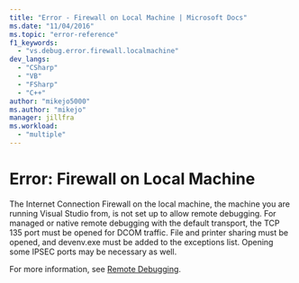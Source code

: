 ```yaml
---
title: "Error - Firewall on Local Machine | Microsoft Docs"
ms.date: "11/04/2016"
ms.topic: "error-reference"
f1_keywords:
  - "vs.debug.error.firewall.localmachine"
dev_langs:
  - "CSharp"
  - "VB"
  - "FSharp"
  - "C++"
author: "mikejo5000"
ms.author: "mikejo"
manager: jillfra
ms.workload:
  - "multiple"
---
```

# Error: Firewall on Local Machine
The Internet Connection Firewall on the local machine, the machine you are running Visual Studio from, is not set up to allow remote debugging. For managed or native remote debugging with the default transport, the TCP 135 port must be opened for DCOM traffic. File and printer sharing must be opened, and devenv.exe must be added to the exceptions list. Opening some IPSEC ports may be necessary as well.

 For more information, see [Remote Debugging](../debugger/remote-debugging.md).